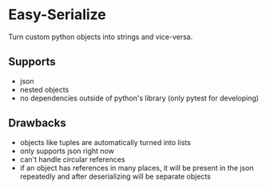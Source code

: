 
# Easy-Serialize

Turn custom python objects into strings and vice-versa.

## Supports

- json
- nested objects
- no dependencies outside of python's library (only pytest for developing)

## Drawbacks

- objects like tuples are automatically turned into lists
- only supports json right now
- can't handle circular references
- if an object has references in many places, it will be present in the json repeatedly and after deserializing will be separate objects

